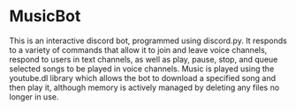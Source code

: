 # MusicBot

This is an interactive discord bot, programmed using discord.py. It responds to a variety of commands that allow it to join and leave voice channels, respond to users in text channels, as well as play, pause, stop, and queue selected songs to be played in voice channels. Music is played using the youtube.dl library which allows the bot to download a specified song and then play it, although memory is actively managed by deleting any files no longer in use. 
